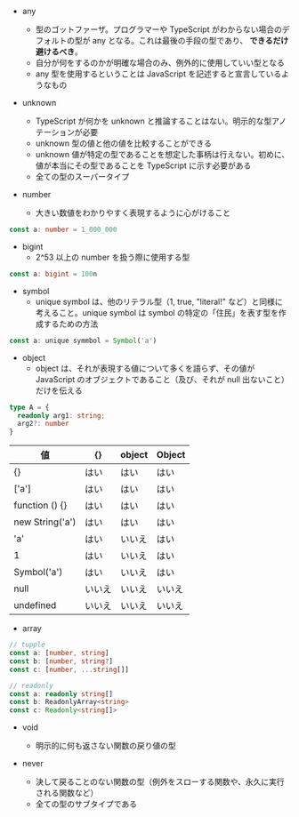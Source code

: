 * any  
  * 型のゴットファーザ。プログラマーや TypeScript がわからない場合のデフォルトの型が any となる。これは最後の手段の型であり、 **できるだけ避けるべき**。  
  * 自分が何をするのかが明確な場合のみ、例外的に使用していい型となる  
  * any 型を使用するということは JavaScript を記述すると宣言しているようなもの  

* unknown  
  * TypeScript が何かを unknown と推論することはない。明示的な型アノテーションが必要  
  * unknown 型の値と他の値を比較することができる  
  * unknown 値が特定の型であることを想定した事柄は行えない。初めに、値が本当にその型であることを TypeScript に示す必要がある  
  * 全ての型のスーパータイプ  

* number  
  * 大きい数値をわかりやすく表現するように心がけること
```ts
const a: number = 1_000_000
```

* bigint
  * 2^53 以上の number を扱う際に使用する型

```ts
const a: bigint = 100n
```

* symbol  
  * unique symbol は、他のリテラル型（1, true, "literal!" など）と同様に考えること。unique symbol は symbol の特定の「住民」を表す型を作成するための方法  

```ts
const a: unique symmbol = Symbol('a')
```

* object  
  * object は、それが表現する値について多くを語らず、その値が JavaScript のオブジェクトであること（及び、それが null 出ないこと）だけを伝える  

```ts
type A = {
  readonly arg1: string;
  arg2?: number
}
```

|  値  |  {}  |  object  |  Object  |
| ---- | ---- | ---- | ---- |
|  {}  |  はい |  はい  |  はい  |
|  ['a']  |  はい  |  はい  |  はい  |
|  function () {}  |  はい  |  はい  |  はい  |
|  new String('a')  |  はい  |  はい  |  はい  |
|  'a'  |  はい  |  いいえ  |  はい  |
|  1  |  はい  |  いいえ  |  はい  |
|  Symbol('a')  |  はい  |  いいえ  |  はい  |
|  null  |  いいえ  |  いいえ  |  いいえ  |
|  undefined  |  いいえ  |  いいえ  |  いいえ  |

* array  
```ts
// tupple
const a: [number, string]
const b: [number, string?]
const c: [number, ...string[]]

// readonly
const a: readonly string[]
const b: ReadonlyArray<string>
const c: Readonly<string[]>
```

* void  
  * 明示的に何も返さない関数の戻り値の型  

* never  
  * 決して戻ることのない関数の型（例外をスローする関数や、永久に実行される関数など）  
  * 全ての型のサブタイプである
